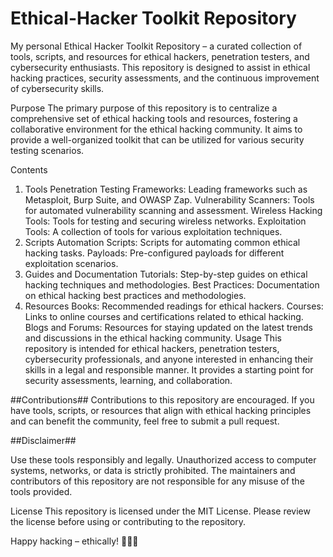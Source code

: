 # Ethical-Hacker Toolkit Repository

My personal Ethical Hacker Toolkit Repository – a curated collection of tools, scripts, and resources for ethical hackers, penetration testers, and cybersecurity enthusiasts. This repository is designed to assist in ethical hacking practices, security assessments, and the continuous improvement of cybersecurity skills.

Purpose
The primary purpose of this repository is to centralize a comprehensive set of ethical hacking tools and resources, fostering a collaborative environment for the ethical hacking community. It aims to provide a well-organized toolkit that can be utilized for various security testing scenarios.

Contents
1. Tools
Penetration Testing Frameworks: Leading frameworks such as Metasploit, Burp Suite, and OWASP Zap.
Vulnerability Scanners: Tools for automated vulnerability scanning and assessment.
Wireless Hacking Tools: Tools for testing and securing wireless networks.
Exploitation Tools: A collection of tools for various exploitation techniques.
2. Scripts
Automation Scripts: Scripts for automating common ethical hacking tasks.
Payloads: Pre-configured payloads for different exploitation scenarios.
3. Guides and Documentation
Tutorials: Step-by-step guides on ethical hacking techniques and methodologies.
Best Practices: Documentation on ethical hacking best practices and methodologies.
4. Resources
Books: Recommended readings for ethical hackers.
Courses: Links to online courses and certifications related to ethical hacking.
Blogs and Forums: Resources for staying updated on the latest trends and discussions in the ethical hacking community.
Usage
This repository is intended for ethical hackers, penetration testers, cybersecurity professionals, and anyone interested in enhancing their skills in a legal and responsible manner. It provides a starting point for security assessments, learning, and collaboration.

##Contributions##
Contributions to this repository are encouraged. If you have tools, scripts, or resources that align with ethical hacking principles and can benefit the community, feel free to submit a pull request.

##Disclaimer##

Use these tools responsibly and legally. Unauthorized access to computer systems, networks, or data is strictly prohibited. The maintainers and contributors of this repository are not responsible for any misuse of the tools provided.

License
This repository is licensed under the MIT License. Please review the license before using or contributing to the repository.

Happy hacking – ethically! 🎩🕵️‍♂️


